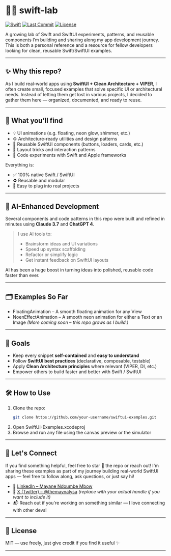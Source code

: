 # 🧪📱 swift-lab

[![Swift](https://img.shields.io/badge/swift-5.9-orange?logo=swift)](https://swift.org)
[![Last Commit](https://img.shields.io/github/last-commit/yourhandle/swift-lab)](https://github.com/maynalysa/swift-lab/commits)
[![License](https://img.shields.io/github/license/maynalysa/swift-lab)](./LICENSE)

A growing lab of Swift and SwiftUI experiments, patterns, and reusable components I’m building and sharing along my app development journey. 
This is both a personal reference and a resource for fellow developers looking for clean, reusable Swift/SwiftUI examples.

---

## ✨ Why this repo?

As I build real-world apps using **SwiftUI + Clean Architecture + VIPER**, I often create small, focused examples that solve specific UI or architectural needs.
Instead of letting them get lost in various projects, I decided to gather them here — organized, documented, and ready to reuse.

---

## 🔬 What you’ll find

- 💡 UI animations (e.g. floating, neon glow, shimmer, etc.)
- ⚙️ Architecture-ready utilities and design patterns
- 🧱 Reusable SwiftUI components (buttons, loaders, cards, etc.)
- 📐 Layout tricks and interaction patterns
- 🧪 Code experiments with Swift and Apple frameworks

Everything is:
- ✅ 100% native Swift / SwiftUI
- ♻️ Reusable and modular
- 🧠 Easy to plug into real projects

---

## 🤖 AI-Enhanced Development

Several components and code patterns in this repo were built and refined in minutes using **Claude 3.7** and **ChatGPT 4**.

> I use AI tools to:
> - Brainstorm ideas and UI variations
> - Speed up syntax scaffolding
> - Refactor or simplify logic
> - Get instant feedback on SwiftUI layouts

AI has been a huge boost in turning ideas into polished, reusable code faster than ever.

---

## 🗂 Examples So Far

- FloatingAnimation – A smooth floating animation for any View
- NoenEffectAnimation – A smooth neon animation for either a Text or an Image
*(More coming soon – this repo grows as I build.)*

---

## 🚀 Goals

- Keep every snippet **self-contained** and **easy to understand**
- Follow **SwiftUI best practices** (declarative, composable, testable)
- Apply **Clean Architecture principles** where relevant (VIPER, DI, etc.)
- Empower others to build faster and better with Swift / SwiftUI

---

## 🛠 How to Use

1. Clone the repo:
   ```bash
   git clone https://github.com/your-username/swiftui-exemples.git
2. Open SwiftUI-Exemples.xcodeproj
3. Browse and run any file using the canvas preview or the simulator

---

## 🤝 Let's Connect

If you find something helpful, feel free to star 🌟 the repo or reach out!
I'm sharing these examples as part of my journey building real-world SwiftUI apps — feel free to follow along, ask questions, or just say hi!

- 💼 [LinkedIn – Mayane Ndoumbe Mbow](https://www.linkedin.com/in/mayane-ndoumbe-mbow-56a833183/)
- 🧵 [X (Twitter) – @themaynalysa](https://x.com/themaynalysa) *(replace with your actual handle if you want to include it)*
- 📬 Reach out if you're working on something similar — I love connecting with other devs!

---

## 🧭 License
MIT — use freely, just give credit if you find it useful ✨

---

##






